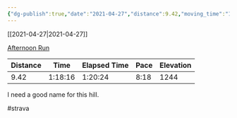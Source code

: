 ```yaml
---
{"dg-publish":true,"date":"2021-04-27","distance":9.42,"moving_time":"1:18:16","elapsed_time":"1:20:24","pace":"8:18","total_elevation_gain":1244,"url":"https://www.strava.com/activities/5204757393","permalink":"/01-personal/strava/2021-04-27-afternoon-run/","dgPassFrontmatter":true}
---
```



[[2021-04-27\|2021-04-27]]

[Afternoon Run](https://www.strava.com/activities/5204757393)

| Distance | Time    | Elapsed Time | Pace | Elevation |
| -------- | ------- | ------------ | ---- | --------- |
| 9.42     | 1:18:16 | 1:20:24      | 8:18 | 1244      |


I need a good name for this hill.

#strava
